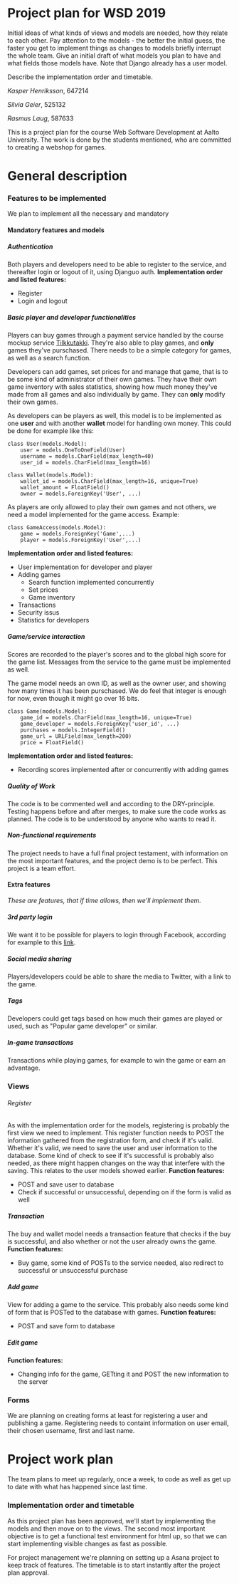 # Project plan for WSD 2019

Initial ideas of what kinds of views and models are needed, how they relate to each other. Pay attention to the models - the better the initial guess, the faster you get to implement things as changes to models briefly interrupt the whole team. Give an initial draft of what models you plan to have and what fields those models have. Note that Django already has a user model.

Describe the implementation order and timetable.

*Kasper Henriksson*, 647214

*Silvia Geier*, 525132

*Rasmus Laug*, 587633

This is a project plan for the course Web Software Development at Aalto University.
The work is done by the students mentioned, who are committed to creating a webshop for games.

# General description

### Features to be implemented

We plan to implement all the necessary and mandatory 

#### Mandatory features and models

##### Authentication
Both players and developers need to be able to register to the service, and thereafter login or logout of it, using Djanguo auth.
**Implementation order and listed features:**
+ Register
+ Login and logout

##### Basic player and developer functionalities
Players can buy games through a payment service handled by the course mockup service [Tilkkutakki](https://tilkkutakki.cs.aalto.fi/payments/ ). They're also able to play games, and **only** games they've purschased. There needs to be a simple category for games, as well as a search function.

Developers can add games, set prices for and manage that game, that is to be some kind of administrator of their own games. They have their own game inventory with sales statistics, showing how much money they've made from all games and also individually by game. They can **only** modify their own games. 

As developers can be players as well, this model is to be implemented as one **user** and with another **wallet** model for handling own money. This could be done for example like this:

```
class User(models.Model):  
    user = models.OneToOneField(User)
    username = models.CharField(max_length=40)  
    user_id = models.CharField(max_length=16)  
```

```
class Wallet(models.Model):
    wallet_id = models.CharField(max_length=16, unique=True)  
    wallet_amount = FloatField()  
    owner = models.ForeignKey('User', ...)
```

As players are only allowed to play their own games and not others, we need a model implemented for the game access. Example:
```
class GameAccess(models.Model):
    game = models.ForeignKey('Game',...)  
    player = models.ForeignKey('User',...)
```

**Implementation order and listed features:**
+ User implementation for developer and player
+ Adding games
    + Search function implemented concurrently
    + Set prices
    + Game inventory
+ Transactions
+ Security issus
+ Statistics for developers

##### Game/service interaction
Scores are recorded to the player's scores and to the global high score for the game list. Messages from the service to the game must be implemented as well. 

The game model needs an own ID, as well as the owner user, and showing how many times it has been purschased. We do feel that integer is enough for now, even though it might go over 16 bits.

```
class Game(models.Model):
    game_id = models.CharField(max_length=16, unique=True)  
    game_developer = models.ForeignKey('user_id', ...)
    purchases = models.IntegerField()  
    game_url = URLField(max_length=200)
    price = FloatField()
```

**Implementation order and listed features:**
+ Recording scores implemented after or concurrently with adding games

##### Quality of Work
The code is to be commented well and according to the DRY-principle. Testing happens before and after merges, to make sure the code works as planned. The code is to be understood by anyone who wants to read it.

#####  Non-functional requirements
The project needs to have a full final project testament, with information on the most important features, and the project demo is to be perfect. This project is a team effort.

#### Extra features

*These are features, that if time allows, then we'll implement them.*

##### 3rd party login
We want it to be possible for players to login through Facebook, according for example to this [link](https://scotch.io/tutorials/django-authentication-with-facebook-instagram-and-linkedin "Django Authentication with Facebook").

##### Social media sharing
Players/developers could be able to share the media to Twitter, with a link to the game.

##### Tags
Developers could get tags based on how much their games are played or used, such as "Popular game developer" or similar. 

##### In-game transactions
Transactions while playing games, for example to win the game or earn an advantage.

### Views

###### Register
As with the implementation order for the models, registering is probably the first view we need to implement. This register function needs to POST the information gathered from the registration form, and check if it's valid. Whether it's valid, we need to save the user and user information to the database. Some kind of check to see if it's successful is probably also needed, as there might happen changes on the way that interfere with the saving. This relates to the user models showed earlier.
**Function features:**
+ POST and save user to database
+ Check if successful or unsuccessful, depending on if the form is valid as well

##### Transaction
The buy and wallet model needs a transaction feature that checks if the buy is successful, and also whether or not the user already owns the game.
**Function features:**
+ Buy game, some kind of POSTs to the service needed, also redirect to successful or unsuccessful purchase

##### Add game
View for adding a game to the service. This probably also needs some kind of form that is POSTed to the database with games.
**Function features:**
+ POST and save form to database

##### Edit game
**Function features:**
+ Changing info for the game, GETting it and POST the new information to the server

### Forms

We are planning on creating forms at least for registering a user and publishing a game. Registering needs to containt information on user email, their chosen username, first and last name.

# Project work plan

The team plans to meet up regularly, once a week, to code as well as get up to date with what has happened since last time.

### Implementation order and timetable

As this project plan has been approved, we'll start by implementing the models and then move on to the views. The second most important objective is to get a functional test environment for html up, so that we can start implementing visible changes as fast as possible.

For project management we're planning on setting up a Asana project to keep track of features.
The timetable is to start instantly after the project plan approval.

